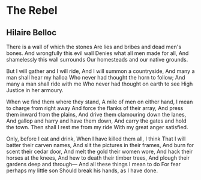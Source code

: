 # The Rebel
## Hilaire Belloc
There is a wall of which the stones
Are lies and bribes and dead men's bones.
And wrongfully this evil wall
Denies what all men made for all,
And shamelessly this wall surrounds
Our homesteads and our native grounds.

But I will gather and I will ride,
And I will summon a countryside,
And many a man shall hear my halloa
Who never had thought the horn to follow;
And many a man shall ride with me
Who never had thought on earth to see
High Justice in her armoury.

When we find them where they stand,
A mile of men on either hand,
I mean to charge from right away
And force the flanks of their array,
And press them inward from the plains,
And drive them clamouring down the lanes,
And gallop and harry and have them down,
And carry the gates and hold the town.
Then shall I rest me from my ride
With my great anger satisfied.

Only, before I eat and drink,
When I have killed them all, I think
That I will batter their carven names,
And slit the pictures in their frames,
And burn for scent their cedar door,
And melt the gold their women wore,
And hack their horses at the knees,
And hew to death their timber trees,
And plough their gardens deep and through—
And all these things I mean to do
For fear perhaps my little son
Should break his hands, as I have done.